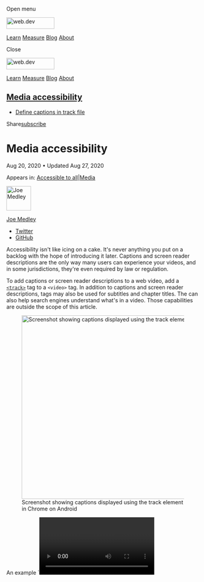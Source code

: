 <span class="w-tooltip w-tooltip--left">Open menu</span>

<a href="/" class="gc-analytics-event header-default__logo-link"><img src="/images/lockup.svg" alt="web.dev" class="header-default__logo" width="125" height="30" /></a>

<a href="/learn/" class="gc-analytics-event header-default__link">Learn</a> <a href="/measure/" class="gc-analytics-event header-default__link">Measure</a> <a href="/blog/" class="gc-analytics-event header-default__link">Blog</a> <a href="/about/" class="gc-analytics-event header-default__link">About</a>

<span class="w-tooltip">Close</span>

<a href="/" class="gc-analytics-event"><img src="/images/lockup.svg" alt="web.dev" class="drawer-default__logo" width="125" height="30" /></a>

<a href="/learn/" class="gc-analytics-event drawer-default__link">Learn</a> <a href="/measure/" class="gc-analytics-event drawer-default__link">Measure</a> <a href="/blog/" class="gc-analytics-event drawer-default__link">Blog</a> <a href="/about/" class="gc-analytics-event drawer-default__link">About</a>

<a href="#media-accessibility" class="w-toc__header--link">Media accessibility</a>
----------------------------------------------------------------------------------

-   [Define captions in track file](#define-captions-in-track-file)

Share<a href="/newsletter/" class="gc-analytics-event w-actions__fab w-actions__fab--subscribe"><span>subscribe</span></a>

Media accessibility
===================

Aug 20, 2020 <span class="w-author__separator">•</span> Updated Aug 27, 2020

<span class="w-post-signpost__title">Appears in:</span> <a href="/accessible" class="w-post-signpost__link">Accessible to all</a><span class="w-post-signpost__divider">|</span><a href="/media" class="w-post-signpost__link">Media</a>

[<img src="https://web-dev.imgix.net/image/admin/ynJFmvKEbD9diZZsTdkD.jpg?auto=format&amp;fit=crop&amp;h=64&amp;w=64" alt="Joe Medley" class="w-author__image" sizes="(min-width: 64px) 64px, calc(100vw - 48px)" srcset="https://web-dev.imgix.net/image/admin/ynJFmvKEbD9diZZsTdkD.jpg?fit=crop&amp;h=64&amp;w=64&amp;auto=format&amp;dpr=1&amp;q=75, https://web-dev.imgix.net/image/admin/ynJFmvKEbD9diZZsTdkD.jpg?fit=crop&amp;h=64&amp;w=64&amp;auto=format&amp;dpr=2&amp;q=50 2x, https://web-dev.imgix.net/image/admin/ynJFmvKEbD9diZZsTdkD.jpg?fit=crop&amp;h=64&amp;w=64&amp;auto=format&amp;dpr=3&amp;q=35 3x, https://web-dev.imgix.net/image/admin/ynJFmvKEbD9diZZsTdkD.jpg?fit=crop&amp;h=64&amp;w=64&amp;auto=format&amp;dpr=4&amp;q=23 4x, https://web-dev.imgix.net/image/admin/ynJFmvKEbD9diZZsTdkD.jpg?fit=crop&amp;h=64&amp;w=64&amp;auto=format&amp;dpr=5&amp;q=20 5x" width="64" height="64" />](/authors/joemedley/)

<a href="/authors/joemedley/" class="w-author__name-link">Joe Medley</a>

-   <a href="https://twitter.com/medleyjp" class="w-author__link">Twitter</a>
-   <a href="https://github.com/jpmedley" class="w-author__link">GitHub</a>

Accessibility isn't like icing on a cake. It's never anything you put on a backlog with the hope of introducing it later. Captions and screen reader descriptions are the only way many users can experience your videos, and in some jurisdictions, they're even required by law or regulation.

To add captions or screen reader descriptions to a web video, add a [`<track>`](https://developer.mozilla.org/en-US/docs/Web/HTML/Element/track) tag to a `<video>` tag. In addition to captions and screen reader descriptions, tags may also be used for subtitles and chapter titles. The can also help search engines understand what's in a video. Those capabilities are outside the scope of this article.

<figure><img src="https://web-dev.imgix.net/image/tcFciHGuF3MxnTr1y5ue01OGLBn2/vbNDp5R05MwQmsxZ0RLI.jpg?auto=format" alt="Screenshot showing captions displayed using the track element in Chrome on Android" sizes="(min-width: 800px) 800px, calc(100vw - 48px)" srcset="https://web-dev.imgix.net/image/tcFciHGuF3MxnTr1y5ue01OGLBn2/vbNDp5R05MwQmsxZ0RLI.jpg?auto=format&amp;w=200 200w, https://web-dev.imgix.net/image/tcFciHGuF3MxnTr1y5ue01OGLBn2/vbNDp5R05MwQmsxZ0RLI.jpg?auto=format&amp;w=228 228w, https://web-dev.imgix.net/image/tcFciHGuF3MxnTr1y5ue01OGLBn2/vbNDp5R05MwQmsxZ0RLI.jpg?auto=format&amp;w=260 260w, https://web-dev.imgix.net/image/tcFciHGuF3MxnTr1y5ue01OGLBn2/vbNDp5R05MwQmsxZ0RLI.jpg?auto=format&amp;w=296 296w, https://web-dev.imgix.net/image/tcFciHGuF3MxnTr1y5ue01OGLBn2/vbNDp5R05MwQmsxZ0RLI.jpg?auto=format&amp;w=338 338w, https://web-dev.imgix.net/image/tcFciHGuF3MxnTr1y5ue01OGLBn2/vbNDp5R05MwQmsxZ0RLI.jpg?auto=format&amp;w=385 385w, https://web-dev.imgix.net/image/tcFciHGuF3MxnTr1y5ue01OGLBn2/vbNDp5R05MwQmsxZ0RLI.jpg?auto=format&amp;w=439 439w, https://web-dev.imgix.net/image/tcFciHGuF3MxnTr1y5ue01OGLBn2/vbNDp5R05MwQmsxZ0RLI.jpg?auto=format&amp;w=500 500w, https://web-dev.imgix.net/image/tcFciHGuF3MxnTr1y5ue01OGLBn2/vbNDp5R05MwQmsxZ0RLI.jpg?auto=format&amp;w=571 571w, https://web-dev.imgix.net/image/tcFciHGuF3MxnTr1y5ue01OGLBn2/vbNDp5R05MwQmsxZ0RLI.jpg?auto=format&amp;w=650 650w, https://web-dev.imgix.net/image/tcFciHGuF3MxnTr1y5ue01OGLBn2/vbNDp5R05MwQmsxZ0RLI.jpg?auto=format&amp;w=741 741w, https://web-dev.imgix.net/image/tcFciHGuF3MxnTr1y5ue01OGLBn2/vbNDp5R05MwQmsxZ0RLI.jpg?auto=format&amp;w=845 845w, https://web-dev.imgix.net/image/tcFciHGuF3MxnTr1y5ue01OGLBn2/vbNDp5R05MwQmsxZ0RLI.jpg?auto=format&amp;w=964 964w, https://web-dev.imgix.net/image/tcFciHGuF3MxnTr1y5ue01OGLBn2/vbNDp5R05MwQmsxZ0RLI.jpg?auto=format&amp;w=1098 1098w, https://web-dev.imgix.net/image/tcFciHGuF3MxnTr1y5ue01OGLBn2/vbNDp5R05MwQmsxZ0RLI.jpg?auto=format&amp;w=1252 1252w, https://web-dev.imgix.net/image/tcFciHGuF3MxnTr1y5ue01OGLBn2/vbNDp5R05MwQmsxZ0RLI.jpg?auto=format&amp;w=1428 1428w, https://web-dev.imgix.net/image/tcFciHGuF3MxnTr1y5ue01OGLBn2/vbNDp5R05MwQmsxZ0RLI.jpg?auto=format&amp;w=1600 1600w" width="800" height="480" /><figcaption>Screenshot showing captions displayed using the track element in Chrome on Android</figcaption></figure>An example `<video>` tag with two `<track>` tags is shown below. There's also a sample you can [view on Glitch](https://track-demonstration.glitch.me) ([source](https://glitch.com/edit/#!/track-demonstration)).

To add captions to your video add a track element as a child of the video element:

    <video controls>
      <source src="https://storage.googleapis.com/webfundamentals-assets/videos/chrome.webm" type="video/webm" />
      <source src="https://storage.googleapis.com/webfundamentals-assets/videos/chrome.mp4" type="video/mp4" />
      <track src="chrome-subtitles-en.vtt" label="English captions"
             kind="captions" srclang="en" default>
      <track src="chrome-subtitles-zh.vtt" label="中文字幕"
             kind="captions" srclang="zh">
      <p>This browser does not support the video element.</p>
    </video>

The `<track>` tag is similar to the `<source>` element in that both have a `src` attribute that points to referenced content. For a `<track>` tag, it points to a [WebVTT file](https://developer.mozilla.org/en-US/docs/Web/API/WebVTT_API). The `label` attribute specifies the how a particular track will be identified in the interface. To provide tracks for multiple languages add a separate `<track>` tag for each WebVTT file you're providing and indicate the language using the `srclang` attribute. The `default` attribute indicates which language track is the default.

Define captions in track file <a href="#define-captions-in-track-file" class="w-headline-link">#</a>
----------------------------------------------------------------------------------------------------

Below is a hypothetical WebVTT file for the demo linked to above. The file is a text file containing a series of *cues*. Each cue is a block of text to display on screen and the time range during which it will be displayed.

    WEBVTT

    00:00.000 --> 00:04.999
    Man sitting on a tree branch, using a laptop.

    00:05.000 --> 00:08.000
    The branch breaks, and he starts to fall.

    ...

Each item in a track file is called a cue. Each cue has a start time and end time separated by an arrow, with cue text in the line below. Cues can optionally also have IDs: `railroad` and `manuscript` in the example below. Cues are separated by an empty line.

    WEBVTT

    railroad
    00:00:10.000 --> 00:00:12.500
    Left uninspired by the crust of railroad earth

    manuscript
    00:00:13.200 --> 00:00:16.900
    that touched the lead to the pages of your manuscript.

Cue times are in hours:minutes:seconds:milliseconds format. Parsing is strict. Numbers must be zero padded if necessary: hours, minutes, and seconds must have two digits (00 for a zero value) and milliseconds must have three digits (000 for zero). There is an excellent WebVTT validator at [Live WebVTT Validator](https://quuz.org/webvtt/), which checks for errors in time formatting, and problems such as non-sequential times.

You can create a VTT file by hand, thought there are [services that will create them for you](https://www.google.com/search?q=webvtt+services).

<a href="/tags/media/" class="w-chip">Media</a> <a href="/tags/accessibility/" class="w-chip">Accessibility</a>

<span class="w-mr--sm">Last updated: Aug 27, 2020 </span>[Improve article](https://github.com/GoogleChrome/web.dev/blob/master/src/site/content/en/media/media-accessibility/index.md)

<a href="/accessible" class="gc-analytics-event w-article-navigation__link w-article-navigation__link--back w-article-navigation__link--single">Return to all articles</a>

-   ### Contribute

    -   <a href="https://github.com/GoogleChrome/web.dev/issues/new?assignees=&amp;labels=bug&amp;template=bug_report.md&amp;title=" class="w-footer__linkbox-link">File a bug</a>
    -   <a href="https://github.com/googlechrome/web.dev" class="w-footer__linkbox-link">View source</a>

-   ### Related content

    -   <a href="https://blog.chromium.org/" class="w-footer__linkbox-link">Chrome updates</a>
    -   <a href="https://developers.google.com/web/" class="w-footer__linkbox-link">Web Fundamentals</a>
    -   <a href="https://developers.google.com/web/showcase/" class="w-footer__linkbox-link">Case studies</a>
    -   <a href="https://devwebfeed.appspot.com/" class="w-footer__linkbox-link">DevWeb Content Firehose</a>
    -   <a href="/podcasts/" class="w-footer__linkbox-link">Podcasts</a>
    -   <a href="/shows/" class="w-footer__linkbox-link">Shows</a>

-   ### Connect

    -   <a href="https://www.twitter.com/ChromiumDev" class="w-footer__linkbox-link">Twitter</a>
    -   <a href="https://www.youtube.com/user/ChromeDevelopers" class="w-footer__linkbox-link">YouTube</a>

<a href="https://developers.google.com/" class="w-footer__utility-logo-link"><img src="/images/lockup-color.png" alt="Google Developers" class="w-footer__utility-logo" width="185" height="33" /></a>

-   <a href="https://developer.chrome.com/" class="w-footer__utility-link">Chrome</a>
-   <a href="https://firebase.google.com/" class="w-footer__utility-link">Firebase</a>
-   <a href="https://cloud.google.com/" class="w-footer__utility-link">Google Cloud Platform</a>
-   <a href="https://developers.google.com/products" class="w-footer__utility-link">All products</a>

<!-- -->

-   <a href="https://policies.google.com/" class="w-footer__utility-link">Terms &amp; Privacy</a>
-   <a href="/community-guidelines/" class="w-footer__utility-link">Community Guidelines</a>

Except as otherwise noted, the content of this page is licensed under the [Creative Commons Attribution 4.0 License](https://creativecommons.org/licenses/by/4.0/), and code samples are licensed under the [Apache 2.0 License](https://www.apache.org/licenses/LICENSE-2.0). For details, see the [Google Developers Site Policies](https://developers.google.com/terms/site-policies).
